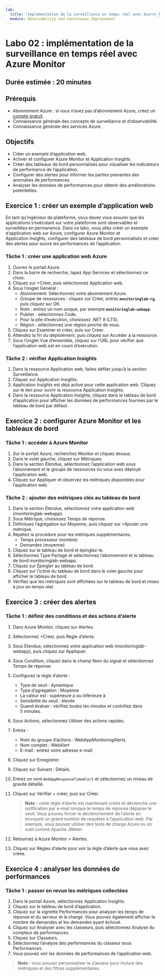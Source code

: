 ```yaml
---
lab:
  title: "Implémentation de la surveillance en temps réel avec Azure\_Monitor"
  module: Observability and Continuous Improvement
---
```


# Labo 02 : implémentation de la surveillance en temps réel avec Azure Monitor

## Durée estimée : 20 minutes

## Prérequis

- Abonnement Azure : si vous n’avez pas d’abonnement Azure, créez un [compte gratuit](https://azure.microsoft.com/free/).
- Connaissance générale des concepts de surveillance et d’observabilité.
- Connaissance générale des services Azure.

## Objectifs

- Créer un exemple d’application web.
- Activer et configurer Azure Monitor et Application Insights.
- Créer des tableaux de bord personnalisés pour visualiser les indicateurs de performance de l’application.
- Configurer des alertes pour informer les parties prenantes des anomalies de performances.
- Analyser les données de performances pour obtenir des améliorations potentielles.

## Exercice 1 : créer un exemple d’application web

En tant qu’ingénieur de plateforme, vous devez vous assurer que les applications s’exécutant sur votre plateforme sont observables et surveillées en permanence. Dans ce labo, vous allez créer un exemple d’application web sur Azure, configurer Azure Monitor et Application Insights, configurer des tableaux de bord personnalisés et créer des alertes pour suivre les performances de l’application.

### Tâche 1 : créer une application web Azure

1. Ouvrez le portail Azure.
1. Dans la barre de recherche, tapez App Services et sélectionnez ce choix.
1. Cliquez sur +Créer, puis sélectionnez Application web.
1. Sous l’onglet Général :
   - Abonnement: Sélectionnez votre abonnement Azure.
   - Groupe de ressources : cliquez sur Créer, entrez **`monitoringlab-rg`**, puis cliquez sur OK.
   - Nom : entrez un nom unique, par exemple **`monitoringlab-webapp`**.
   - Publier : sélectionnez Code.
   - Pour la pile d’exécution, choisissez .NET 8 (LTS).
   - Région : sélectionnez une région proche de vous.
1. Cliquez sur Examiner et créer, puis sur Créer.
1. Attendez la fin du déploiement, puis cliquez sur Accéder à la ressource.
1. Sous l’onglet Vue d’ensemble, cliquez sur l’URL pour vérifier que l’application web est en cours d’exécution.

### Tâche 2 : vérifier Application Insights

1. Dans la ressource Application web, faites défiler jusqu’à la section Surveillance.
1. Cliquez sur Application Insights.
1. Application Insights est déjà activé pour cette application web. Cliquez sur le lien pour ouvrir la ressource Application Insights.
1. Dans la ressource Application Insights, cliquez dans le tableau de bord d’application pour afficher les données de performances fournies par le tableau de bord par défaut.

## Exercice 2 : configurer Azure Monitor et les tableaux de bord

### Tâche 1 : accéder à Azure Monitor

1. Sur le portail Azure, recherchez Monitor et cliquez dessus.
1. Dans le volet gauche, cliquez sur Métriques.
1. Dans la section Étendue, sélectionnez l’application web sous l’abonnement et le groupe de ressources où vous avez déployé l’application web.
1. Cliquez sur Appliquer et observez les métriques disponibles pour l’application web.

### Tâche 2 : ajouter des métriques clés au tableau de bord

1. Dans la section Étendue, sélectionnez votre application web (monitoringlab-webapp).
1. Sous Métrique, choisissez Temps de réponse.
1. Définissez l’agrégation sur Moyenne, puis cliquez sur +Ajouter une métrique.
1. Répétez la procédure pour les métriques supplémentaires.
   - Temps processeur (nombre)
   - Demandes (moyenne)
1. Cliquez sur le tableau de bord et épinglez-le.
1. Sélectionnez Type Partagé et sélectionnez l’abonnement et le tableau de bord monitoringlab-webapp.
1. Cliquez sur Épingler au tableau de bord.
1. Cliquez sur l’icône du tableau de bord dans le volet gauche pour afficher le tableau de bord.
1. Vérifiez que les métriques sont affichées sur le tableau de bord et mises à jour en temps réel.

## Exercice 3 : créer des alertes

### Tâche 1 : définir des conditions et des actions d’alerte

1. Dans Azure Monitor, cliquez sur Alertes.
1. Sélectionnez +Créer, puis Règle d’alerte.
1. Sous Étendue, sélectionnez votre application web (monitoringlab-webapp), puis cliquez sur Appliquer.
1. Sous Condition, cliquez dans le champ Nom du signal et sélectionnez Temps de réponse.
1. Configurez la règle d’alerte :
   - Type de seuil : dynamique
   - Type d’agrégation : Moyenne
   - La valeur est : supérieure à ou inférieure à
   - Sensibilité du seuil : élevée
   - Quand évaluer : vérifiez toutes les minutes et contrôlez dans 5 minutes.
1. Sous Actions, sélectionnez Utiliser des actions rapides.
1. Entrez :
   - Nom du groupe d’actions : WebAppMonitoringAlerts
   - Nom complet : WebAlert
   - E-mail : entrez votre adresse e-mail.
1. Cliquez sur Enregistrer.
1. Cliquez sur Suivant : Détails.
1. Entrez un nom `WebAppResponseTimeAlert` et sélectionnez un niveau de gravité détaillé.
1. Cliquez sur Vérifier + créer, puis sur Créer.

   > **Note :** votre règle d’alerte est maintenant créée et déclenche une notification par e-mail lorsque le temps de réponse dépasse le seuil. Vous pouvez forcer le déclenchement de l’alerte en envoyant un grand nombre de requêtes à l’application web. Par exemple, vous pouvez utiliser des tests de charge Azure ou un outil comme Apache JMeter.

1. Retournez à Azure Monitor > Alertes.
1. Cliquez sur Règles d’alerte pour voir la règle d’alerte que vous avez créée.

## Exercice 4 : analyser les données de performances

### Tâche 1 : passer en revue les métriques collectées

1. Dans le portail Azure, sélectionnez Application Insights.
1. Cliquez sur le tableau de bord d’application.
1. Cliquez sur la vignette Performances pour analyser les temps de réponse et du serveur et la charge. Vous pouvez également afficher le nombre de demandes et les demandes ayant échoué.
1. Cliquez sur Analyser avec les classeurs, puis sélectionnez Analyse du compteur de performances.
1. Cliquez sur Classeurs.
1. Sélectionnez l’analyse des performances du classeur sous Performances.
1. Vous pouvez voir les données de performances de l’application web.

> **Note :** vous pouvez personnaliser le classeur pour inclure des métriques et des filtres supplémentaires.
